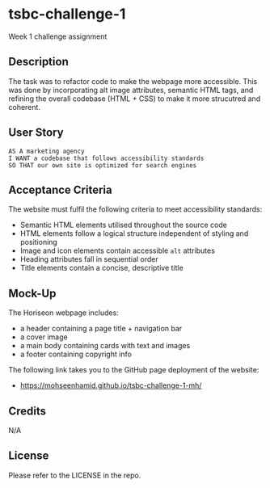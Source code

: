 # tsbc-challenge-1

Week 1 challenge assignment

## Description

The task was to refactor code to make the webpage more accessible. This was done by incorporating alt image attributes, semantic HTML tags, and refining the overall codebase (HTML + CSS) to make it more strucutred and coherent.

## User Story

```
AS A marketing agency
I WANT a codebase that follows accessibility standards
SO THAT our own site is optimized for search engines
```

## Acceptance Criteria

The website must fulfil the following criteria to meet accessibility standards:

- Semantic HTML elements utilised throughout the source code
- HTML elements follow a logical structure independent of styling and positioning
- Image and icon elements contain accessible `alt` attributes
- Heading attributes fall in sequential order
- Title elements contain a concise, descriptive title

## Mock-Up

The Horiseon webpage includes:
- a header containing a page title + navigation bar
- a cover image
- a main body containing cards with text and images
- a footer containing copyright info

The following link takes you to the GitHub page deployment of the website:
- https://mohseenhamid.github.io/tsbc-challenge-1-mh/

## Credits

N/A

## License

Please refer to the LICENSE in the repo.
